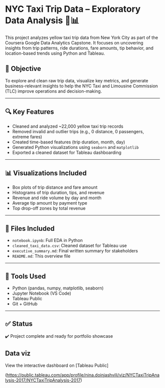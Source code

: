 # NYC Taxi Trip Data – Exploratory Data Analysis 🚕📊

This project analyzes yellow taxi trip data from New York City as part of the Coursera Google Data Analytics Capstone. It focuses on uncovering insights from trip patterns, ride durations, fare amounts, tip behavior, and location-based trends using Python and Tableau.

## 📌 Objective

To explore and clean raw trip data, visualize key metrics, and generate business-relevant insights to help the NYC Taxi and Limousine Commission (TLC) improve operations and decision-making.

---

## 🔍 Key Features

- Cleaned and analyzed ~22,000 yellow taxi trip records
- Removed invalid and outlier trips (e.g., 0 distance, 0 passengers, extreme fares)
- Created time-based features (trip duration, month, day)
- Generated Python visualizations using `seaborn` and `matplotlib`
- Exported a cleaned dataset for Tableau dashboarding

---

## 📊 Visualizations Included

- Box plots of trip distance and fare amount
- Histograms of trip duration, tips, and revenue
- Revenue and ride volume by day and month
- Average tip amount by payment type
- Top drop-off zones by total revenue

---

## 📁 Files Included

- `notebook.ipynb`: Full EDA in Python
- `cleaned_taxi_data.csv`: Cleaned dataset for Tableau use
- `executive_summary.md`: Final written summary for stakeholders
- `README.md`: This overview file

---

## 🧰 Tools Used

- Python (pandas, numpy, matplotlib, seaborn)
- Jupyter Notebook (VS Code)
- Tableau Public
- Git + GitHub

---

## ✅ Status

✔️ Project complete and ready for portfolio showcase

## Data viz

View the interactive dashboard on [Tableau Public]

(https://public.tableau.com/app/profile/nina.doinjashvili/viz/NYCTaxiTripAnalysis-2017/NYCTaxiTripAnalysis-2017)
